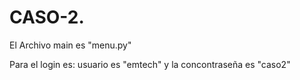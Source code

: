 # CASO-2.

El Archivo main es "menu.py"

Para el login es: usuario es "emtech" y la concontraseña es "caso2"
